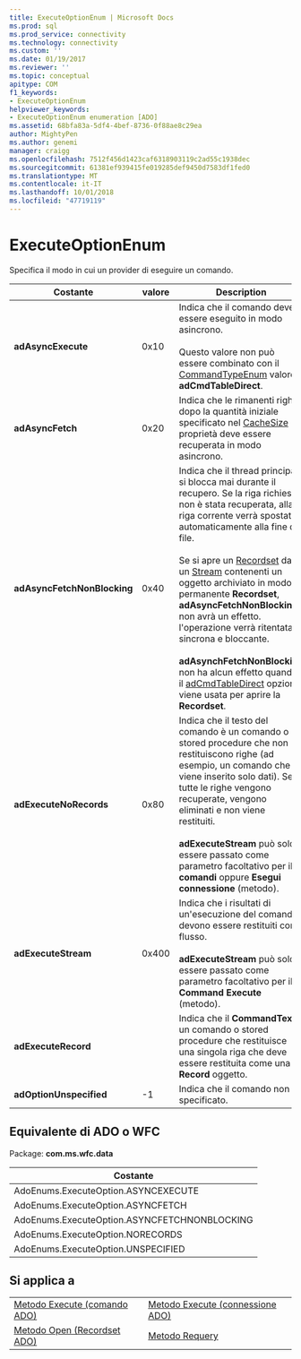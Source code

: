```yaml
---
title: ExecuteOptionEnum | Microsoft Docs
ms.prod: sql
ms.prod_service: connectivity
ms.technology: connectivity
ms.custom: ''
ms.date: 01/19/2017
ms.reviewer: ''
ms.topic: conceptual
apitype: COM
f1_keywords:
- ExecuteOptionEnum
helpviewer_keywords:
- ExecuteOptionEnum enumeration [ADO]
ms.assetid: 68bfa83a-5df4-4bef-8736-0f88ae8c29ea
author: MightyPen
ms.author: genemi
manager: craigg
ms.openlocfilehash: 7512f456d1423caf6318903119c2ad55c1938dec
ms.sourcegitcommit: 61381ef939415fe019285def9450d7583df1fed0
ms.translationtype: MT
ms.contentlocale: it-IT
ms.lasthandoff: 10/01/2018
ms.locfileid: "47719119"
---
```

# <a name="executeoptionenum"></a>ExecuteOptionEnum
Specifica il modo in cui un provider di eseguire un comando.  
  
|Costante|valore|Description|  
|--------------|-----------|-----------------|  
|**adAsyncExecute**|0x10|Indica che il comando deve essere eseguito in modo asincrono.<br /><br /> Questo valore non può essere combinato con il [CommandTypeEnum](../../../ado/reference/ado-api/commandtypeenum.md) valore **adCmdTableDirect**.|  
|**adAsyncFetch**|0x20|Indica che le rimanenti righe dopo la quantità iniziale specificato nel [CacheSize](../../../ado/reference/ado-api/cachesize-property-ado.md) proprietà deve essere recuperata in modo asincrono.|  
|**adAsyncFetchNonBlocking**|0x40|Indica che il thread principale si blocca mai durante il recupero. Se la riga richiesta non è stata recuperata, alla riga corrente verrà spostato automaticamente alla fine del file.<br /><br /> Se si apre un [Recordset](../../../ado/reference/ado-api/recordset-object-ado.md) da un [Stream](../../../ado/reference/ado-api/stream-object-ado.md) contenenti un oggetto archiviato in modo permanente **Recordset**, **adAsyncFetchNonBlocking** non avrà un effetto. l'operazione verrà ritentata sincrona e bloccante.<br /><br /> **adAsynchFetchNonBlocking** non ha alcun effetto quando il [adCmdTableDirect](../../../ado/reference/ado-api/commandtypeenum.md) opzione viene usata per aprire la **Recordset**.|  
|**adExecuteNoRecords**|0x80|Indica che il testo del comando è un comando o stored procedure che non restituiscono righe (ad esempio, un comando che viene inserito solo dati). Se tutte le righe vengono recuperate, vengono eliminati e non viene restituiti.<br /><br /> **adExecuteStream** può solo essere passato come parametro facoltativo per il **comandi** oppure **Esegui connessione** (metodo).|  
|**adExecuteStream**|0x400|Indica che i risultati di un'esecuzione del comando devono essere restituiti come flusso.<br /><br /> **adExecuteStream** può solo essere passato come parametro facoltativo per il **Command Execute** (metodo).|  
|**adExecuteRecord**||Indica che il **CommandText** è un comando o stored procedure che restituisce una singola riga che deve essere restituita come una **Record** oggetto.|  
|**adOptionUnspecified**|-1|Indica che il comando non è specificato.|  
  
## <a name="adowfc-equivalent"></a>Equivalente di ADO o WFC  
 Package: **com.ms.wfc.data**  
  
|Costante|  
|--------------|  
|AdoEnums.ExecuteOption.ASYNCEXECUTE|  
|AdoEnums.ExecuteOption.ASYNCFETCH|  
|AdoEnums.ExecuteOption.ASYNCFETCHNONBLOCKING|  
|AdoEnums.ExecuteOption.NORECORDS|  
|AdoEnums.ExecuteOption.UNSPECIFIED|  
  
## <a name="applies-to"></a>Si applica a  
  
|||  
|-|-|  
|[Metodo Execute (comando ADO)](../../../ado/reference/ado-api/execute-method-ado-command.md)|[Metodo Execute (connessione ADO)](../../../ado/reference/ado-api/execute-method-ado-connection.md)|  
|[Metodo Open (Recordset ADO)](../../../ado/reference/ado-api/open-method-ado-recordset.md)|[Metodo Requery](../../../ado/reference/ado-api/requery-method.md)|
